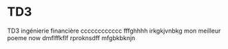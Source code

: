 # TD3
TD3 ingénierie financière
cccccccccccc
fffghhhh
irkgkjvnbkg
mon meilleur poeme now
dmflffkflf
rproknsdff
mfgbkbknjn
